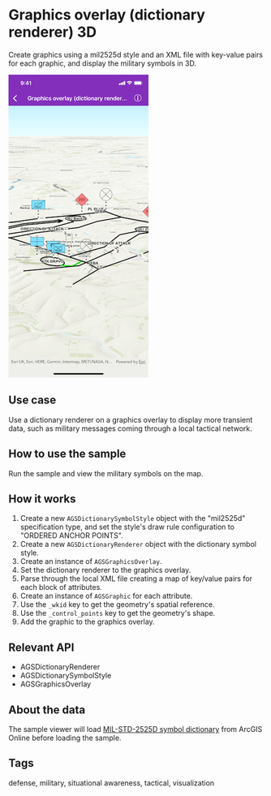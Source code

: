 # Graphics overlay (dictionary renderer) 3D

Create graphics using a mil2525d style and an XML file with key-value pairs for each graphic, and display the military symbols in 3D.

![Image of dictionary renderer graphics overlay](dictionary-renderer-graphics-overlay.png)

## Use case

Use a dictionary renderer on a graphics overlay to display more transient data, such as military messages coming through a local tactical network.

## How to use the sample

Run the sample and view the military symbols on the map.

## How it works

1. Create a new `AGSDictionarySymbolStyle` object with the "mil2525d" specification type, and set the style's draw rule configuration to "ORDERED ANCHOR POINTS".
2. Create a new `AGSDictionaryRenderer` object with the dictionary symbol style.
3. Create an instance of `AGSGraphicsOverlay`.
4. Set the dictionary renderer to the graphics overlay.
5. Parse through the local XML file creating a map of key/value pairs for each block of attributes.
6. Create an instance of `AGSGraphic` for each attribute.
7. Use the `_wkid` key to get the geometry's spatial reference.
8. Use the `_control_points` key to get the geometry's shape.
9. Add the graphic to the graphics overlay.

## Relevant API

* AGSDictionaryRenderer
* AGSDictionarySymbolStyle
* AGSGraphicsOverlay

## About the data

The sample viewer will load [MIL-STD-2525D symbol dictionary](https://arcgis.com/home/item.html?id=d815f3bdf6e6452bb8fd153b654c94ca) from ArcGIS Online before loading the sample.

## Tags

defense, military, situational awareness, tactical, visualization
